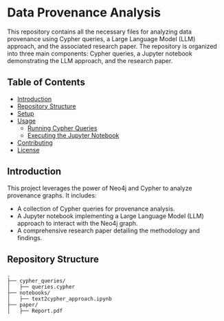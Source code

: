 # Data Provenance Analysis

This repository contains all the necessary files for analyzing data provenance using Cypher queries, a Large Language Model (LLM) approach, and the associated research paper. The repository is organized into three main components: Cypher queries, a Jupyter notebook demonstrating the LLM approach, and the research paper.

## Table of Contents

- [Introduction](#introduction)
- [Repository Structure](#repository-structure)
- [Setup](#setup)
- [Usage](#usage)
  - [Running Cypher Queries](#running-cypher-queries)
  - [Executing the Jupyter Notebook](#executing-the-jupyter-notebook)
- [Contributing](#contributing)
- [License](#license)

## Introduction

This project leverages the power of Neo4j and Cypher to analyze provenance graphs. It includes:
- A collection of Cypher queries for provenance analysis.
- A Jupyter notebook implementing a Large Language Model (LLM) approach to interact with the Neo4j graph.
- A comprehensive research paper detailing the methodology and findings.

## Repository Structure

```plaintext
.
├── cypher_queries/
│   ├── queries.cypher
├── notebooks/
│   ├── text2cypher_approach.ipynb
├── paper/
│   ├── Report.pdf